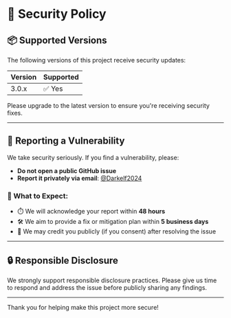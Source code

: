 # 🔐 Security Policy

## 📦 Supported Versions

The following versions of this project receive security updates:

| Version | Supported          |
| ------- | ------------------ |
| 3.0.x   | ✅ Yes              |

Please upgrade to the latest version to ensure you're receiving security fixes.

---

## 📣 Reporting a Vulnerability

We take security seriously. If you find a vulnerability, please:

- **Do not open a public GitHub issue**
- **Report it privately via email**: [@Darkelf2024]()

### 🔁 What to Expect:
- ⏱️ We will acknowledge your report within **48 hours**
- 🛠️ We aim to provide a fix or mitigation plan within **5 business days**
- 🙏 We may credit you publicly (if you consent) after resolving the issue

---

## 🔒 Responsible Disclosure

We strongly support responsible disclosure practices. Please give us time to respond and address the issue before publicly sharing any findings.

---

Thank you for helping make this project more secure!
